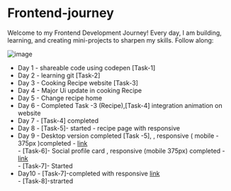 # Frontend-journey

Welcome to my Frontend Development Journey!
Every day, I am building, learning, and creating mini-projects to sharpen my skills. Follow along:

![image](https://miro.medium.com/v2/resize:fit:1200/1*wyD85EwqNQuJqjqbfZj4Xg.jpeg)

- Day 1 - shareable code using codepen [Task-1]
- Day 2 - learning git [Task-2]
- Day 3 - Cooking Recipe website [Task-3]
- Day 4 - Major Ui update in cooking Recipe
- Day 5 - Change recipe home
- Day 6 - Completed Task -3 (Recipe),[Task-4] integration animation on website
- Day 7 - [Task-4] completed
- Day 8 - [Task-5]- started - recipe page with responsive
- Day 9 - Desktop version completed [Task -5], , responsive ( mobile - 375px )completed - [link](https://dravid-cooking-recipe.netlify.app/) <br>
        - [Task-6]- Social profile card , responsive (mobile 375px) completed - [link](https://dravid-social-profile-card.netlify.app/) <br>
        - [Task-7]- Started 
- Day10 - [Task-7]-completed with responsive [link](https://dravid-product-card.netlify.app/) <br>
        - [Task-8]-strarted
